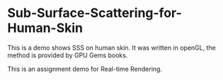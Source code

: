 # Sub-Surface-Scattering-for-Human-Skin
This is a demo shows SSS on human skin. It was written in openGL, the method is provided by GPU Gems books.

This is an assignment demo for Real-time Rendering.

